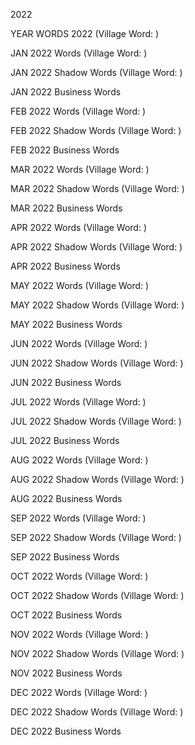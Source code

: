 2022 

YEAR WORDS 2022 (Village Word: )

JAN 2022 Words (Village Word: )

JAN 2022 Shadow Words (Village Word: )

JAN 2022 Business Words

FEB 2022 Words (Village Word: )

FEB 2022 Shadow Words (Village Word: )

FEB 2022 Business Words

MAR 2022 Words (Village Word: )

MAR 2022 Shadow Words (Village Word: )

MAR 2022 Business Words 

APR 2022 Words (Village Word: )

APR 2022 Shadow Words (Village Word: )

APR 2022 Business Words 

MAY 2022 Words (Village Word: )

MAY 2022 Shadow Words (Village Word: )

MAY 2022 Business Words 

JUN 2022 Words (Village Word: )

JUN 2022 Shadow Words (Village Word: )

JUN 2022 Business Words 

JUL 2022 Words (Village Word: )

JUL 2022 Shadow Words (Village Word: )

JUL 2022 Business Words 

AUG 2022 Words (Village Word: )


AUG 2022 Shadow Words (Village Word: )

AUG 2022 Business Words 

SEP 2022 Words (Village Word: )

SEP 2022 Shadow Words (Village Word: )

SEP 2022 Business Words 

OCT 2022 Words (Village Word: )

OCT 2022 Shadow Words (Village Word: )

OCT 2022 Business Words 

NOV 2022 Words (Village Word: )

NOV 2022 Shadow Words (Village Word: )

NOV 2022 Business Words 

DEC 2022 Words (Village Word: )

DEC 2022 Shadow Words (Village Word: )

DEC 2022 Business Words
